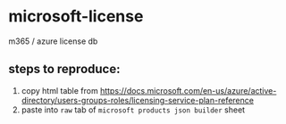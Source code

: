 # microsoft-license
m365 / azure license db

## steps to reproduce:

1. copy html table from https://docs.microsoft.com/en-us/azure/active-directory/users-groups-roles/licensing-service-plan-reference
1. paste into `raw` tab of `microsoft products json builder` sheet
